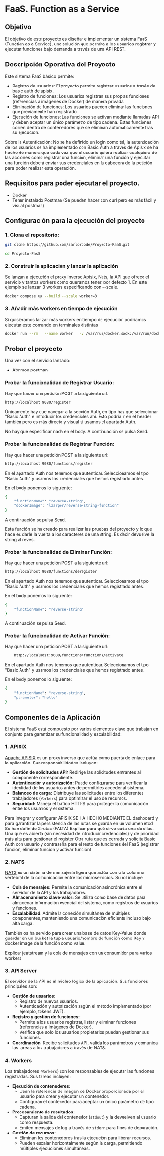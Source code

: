 # FaaS. Function as a Service


## Objetivo
El objetivo de este proyecto es diseñar e implementar un sistema FaaS (Function as a Service), una solución que permita a los usuarios registrar y ejecutar funciones bajo demanda a través de una API REST.

## Descripción Operativa del Proyecto
Este sistema FaaS básico permite:
- Registro de usuarios: El proyecto permite registrar usuarios a través de basic auth de apisix.
- Registro de funciones: Los usuarios registran sus propias funciones (referencias a imágenes de Docker) de manera privada.
-  Eliminación de funciones: Los usuarios pueden eliminar las funciones que previamente han registrado
- Ejecución de funciones: Las funciones se activan mediante llamadas API y deben aceptar un único parámetro de tipo cadena. Estas funciones corren dentro de contenedores que se eliminan automáticamente tras su ejecución.

Sobre la Autenticación: No se ha definido un login como tal, la autenticación de los usuarios se ha implementado con Basic Auth a través de Apisix se ha hecho de manera que cada vez que el usuario quiera realizar cualquiera de las acciones como registrar una función, eliminar una función y ejecutar una función deberá enviar sus credenciales en la cabecera de la petición para poder realizar esta operación.

## Requisitos para poder ejecutar el proyecto.
- Docker 
- Tener instalado Postman (Se pueden hacer con curl pero es más fácil y visual postman)

## Configuración para la ejecución del proyecto
### 1. Clona el repositorio:
   ```bash
   git clone https://github.com/zarlorcode/Proyecto-FaaS.git 
   ```
   ```bash
   cd Proyecto-FasS
   ```
   
### 2. Construir la aplicación y lanzar la aplicación 
Se lanzan a ejecución el proxy inverso Apisix, Nats, la API que ofrece el servicio y tantos workers como queramos tener, por defecto 1. En este ejemplo se lanzan 3 workers especificando con --scale.

```bash
docker compose up --build --scale worker=3
```

### 3. Añadir más workers en tiempo de ejecución 
Si quisieramos lanzar más workers en tiempo de ejecución podríamos ejecutar este comando en terminales distintas

```bash
docker run --rm   --name worker   -v /var/run/docker.sock:/var/run/docker.sock   --network apisix   worker-image
```
    
## Probar el proyecto
Una vez con el servicio lanzado: 
- Abrimos postman
### Probar la funcionalidad de Registrar Usuario: 
Hay que hacer una petición POST a la siguiente url:
```bash
http://localhost:9080/register
```
Únicamente hay que navegar a la sección Auth, en tipo hay que seleccionar "Basic Auth" e introducir los credenciales ahí. Esto podría ir en el header también pero es más directo y visual si usamos el apartado Auth. 

No hay que especificar nada en el body.
A continuación se pulsa Send.

### Probar la funcionalidad de Registrar Función:
Hay que hacer una petición POST a la siguiente url:
```bash
http://localhost:9080/functions/register
```
En el apartado Auth nos tenemos que autenticar. Seleccionamos el tipo "Basic Auth" y usamos los credenciales que hemos registrado antes.

En el body ponemos lo siguiente:
```bash
{
    "functionName": "reverse-string",
    "dockerImage": "lzarpor/reverse-string-function"
}
```
A continuación se pulsa Send.

Esta función se ha creado para realizar las pruebas del proyecto y lo que hace es darle la vuelta a los caracteres de una string. Es decir devuelve la string al revés.

### Probar la funcionalidad de Eliminar Función:
Hay que hacer una petición POST a la siguiente url:
```bash
http://localhost:9080/functions/deregister
```
En el apartado Auth nos tenemos que autenticar. Seleccionamos el tipo "Basic Auth" y usamos los credenciales que hemos registrado antes.

En el body ponemos lo siguiente:
```bash
{
    "functionName": "reverse-string"
}
```
A continuación se pulsa Send.

### Probar la funcionalidad de Activar Función:

Hay que hacer una petición POST a la siguiente url:

```bash
    http://localhost:9080/functions/functions/activate
```

En el apartado Auth nos tenemos que autenticar. Seleccionamos el tipo "Basic Auth" y usamos los credenciales que hemos registrado antes.

En el body ponemos lo siguiente:
```bash
{
    "functionName": "reverse-string",
    "parameter": "hello"
}
```

## Componentes de la Aplicación

El sistema FaaS está compuesto por varios elementos clave que trabajan en conjunto para garantizar su funcionalidad y escalabilidad:

### 1. APISIX
[Apache APISIX](https://apisix.apache.org/) es un proxy inverso que actúa como puerta de enlace para la aplicación. Sus responsabilidades incluyen:  
- **Gestión de solicitudes API:** Redirige las solicitudes entrantes al componente correspondiente.  
- **Autenticación y autorización:** Puede configurarse para verificar la identidad de los usuarios antes de permitirles acceder al sistema.  
- **Balanceo de carga:** Distribuye las solicitudes entre los diferentes trabajadores (`Workers`) para optimizar el uso de recursos.  
- **Seguridad:** Maneja el tráfico HTTPS para proteger la comunicación entre los usuarios y el sistema.  

Para integrar y configurar APISIX SE HA HECHO MEDIANTE EL dashboard y para garantizar la persistencia de las rutas se guarda en un volumen etcd
Se han definido 2 rutas (FALTA) Explicar para qué sirve cada una de ellas.
Una que es abierta (sin necesidad de introducir credenciales) y de prioridad más alta para gestionar el register
Otra ruta que es cerrada y solicita Basic Auth con usuario y contraseña para el resto de funciones del FaaS (registrar funcion, eliminar funcion y activar función)

### 2. NATS 
[NATS](https://nats.io/) es un sistema de mensajería ligera que actúa como la columna vertebral de la comunicación entre los microservicios. Su rol incluye:  
- **Cola de mensajes:** Permite la comunicación asincrónica entre el servidor de la API y los trabajadores.  
- **Almacenamiento clave-valor:** Se utiliza como base de datos para almacenar información esencial del sistema, como registros de usuarios y funciones.  
- **Escalabilidad:** Admite la conexión simultánea de múltiples componentes, manteniendo una comunicación eficiente incluso bajo alta carga.  

También os ha servido para crear una base de datos Key-Value donde guardar en un bucket la tupla usuario/nombre de función como Key y docker image de la función como value.

Explicar jeatstream y la cola de mensajes con un consumidor para varios workers

### 3. API Server
El servidor de la API es el núcleo lógico de la aplicación. Sus funciones principales son:  
- **Gestión de usuarios:**  
  - Registro de nuevos usuarios.  
  - Autenticación y autorización según el método implementado (por ejemplo, tokens JWT).  
- **Registro y gestión de funciones:**  
  - Permite a los usuarios registrar, listar y eliminar funciones (referencias a imágenes de Docker).  
  - Verifica que solo los usuarios propietarios puedan gestionar sus funciones.  
- **Coordinación:** Recibe solicitudes API, valida los parámetros y comunica las tareas a los trabajadores a través de NATS.  

### 4. Workers
Los trabajadores (`Workers`) son los responsables de ejecutar las funciones registradas. Sus tareas incluyen:  
- **Ejecución de contenedores:**  
  - Usan la referencia de imagen de Docker proporcionada por el usuario para crear y ejecutar un contenedor.  
  - Configuran el contenedor para aceptar un único parámetro de tipo cadena.  
- **Procesamiento de resultados:**  
  - Capturan la salida del contenedor (`stdout`) y la devuelven al usuario como respuesta.  
  - Emiten mensajes de log a través de `stderr` para fines de depuración.  
- **Gestión de recursos:**  
  - Eliminan los contenedores tras la ejecución para liberar recursos.  
  - Pueden escalar horizontalmente según la carga, permitiendo múltiples ejecuciones simultáneas.  
